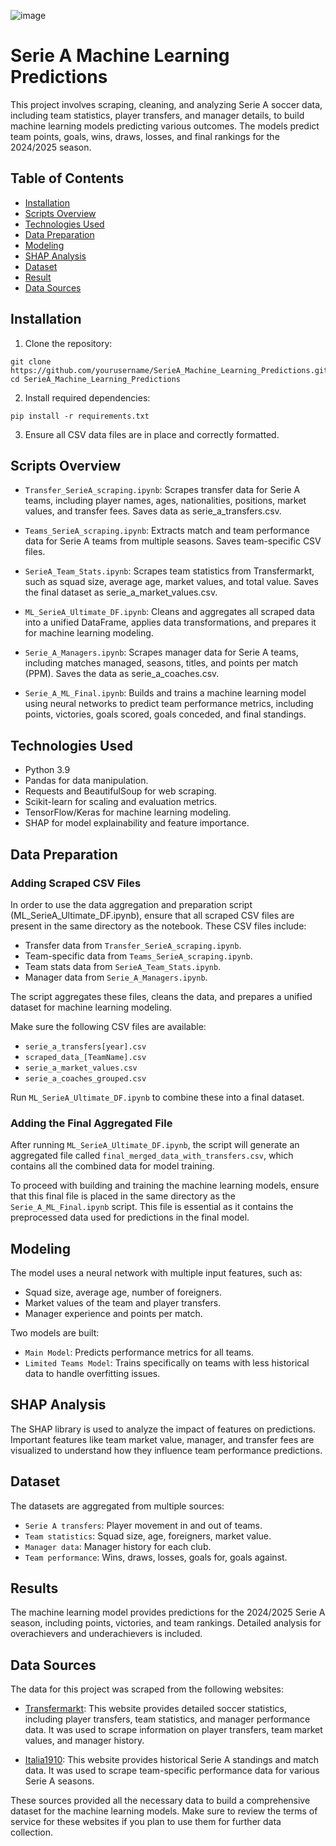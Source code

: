 ![image](https://github.com/user-attachments/assets/572c8da5-5014-4fd2-afa9-2843fa35f60b) 
# Serie A Machine Learning Predictions

This project involves scraping, cleaning, and analyzing Serie A soccer data, including team statistics, player transfers, and manager details, to build machine learning models predicting various outcomes. The models predict team points, goals, wins, draws, losses, and final rankings for the 2024/2025 season.

## Table of Contents

- [Installation](#installation)
- [Scripts Overview](#scripts-overview)
- [Technologies Used](#technologies-used)
- [Data Preparation](#data-preparation)
- [Modeling](#modeling)
- [SHAP Analysis](#shap-analysis)
- [Dataset](#dataset)
- [Result](#result)
- [Data Sources](#data-sources)

## Installation

1. Clone the repository:
```
git clone https://github.com/yourusername/SerieA_Machine_Learning_Predictions.git
cd SerieA_Machine_Learning_Predictions
```

2. Install required dependencies:
```
pip install -r requirements.txt
```

3. Ensure all CSV data files are in place and correctly formatted.


## Scripts Overview

- `Transfer_SerieA_scraping.ipynb`: Scrapes transfer data for Serie A teams, including player names, ages, nationalities, positions, market values, and transfer fees. Saves data as serie_a_transfers.csv.

- `Teams_SerieA_scraping.ipynb`: Extracts match and team performance data for Serie A teams from multiple seasons. Saves team-specific CSV files.

- `SerieA_Team_Stats.ipynb`: Scrapes team statistics from Transfermarkt, such as squad size, average age, market values, and total value. Saves the final dataset as serie_a_market_values.csv.

- `ML_SerieA_Ultimate_DF.ipynb`: Cleans and aggregates all scraped data into a unified DataFrame, applies data transformations, and prepares it for machine learning modeling.

- `Serie_A_Managers.ipynb`: Scrapes manager data for Serie A teams, including matches managed, seasons, titles, and points per match (PPM). Saves the data as serie_a_coaches.csv.

- `Serie_A_ML_Final.ipynb`: Builds and trains a machine learning model using neural networks to predict team performance metrics, including points, victories, goals scored, goals conceded, and final standings.


## Technologies Used

- Python 3.9
- Pandas for data manipulation.
- Requests and BeautifulSoup for web scraping.
- Scikit-learn for scaling and evaluation metrics.
- TensorFlow/Keras for machine learning modeling.
- SHAP for model explainability and feature importance.


## Data Preparation

### Adding Scraped CSV Files
In order to use the data aggregation and preparation script (ML_SerieA_Ultimate_DF.ipynb), ensure that all scraped CSV files are present in the same directory as the notebook. These CSV files include:

- Transfer data from `Transfer_SerieA_scraping.ipynb`.
- Team-specific data from `Teams_SerieA_scraping.ipynb`.
- Team stats data from `SerieA_Team_Stats.ipynb`.
- Manager data from `Serie_A_Managers.ipynb`.
  
The script aggregates these files, cleans the data, and prepares a unified dataset for machine learning modeling.

Make sure the following CSV files are available:

- `serie_a_transfers[year].csv`
- `scraped_data_[TeamName].csv`
- `serie_a_market_values.csv`
- `serie_a_coaches_grouped.csv`
  
Run `ML_SerieA_Ultimate_DF.ipynb` to combine these into a final dataset.

### Adding the Final Aggregated File
After running `ML_SerieA_Ultimate_DF.ipynb`, the script will generate an aggregated file called `final_merged_data_with_transfers.csv`, which contains all the combined data for model training.

To proceed with building and training the machine learning models, ensure that this final file is placed in the same directory as the `Serie_A_ML_Final.ipynb` script. This file is essential as it contains the preprocessed data used for predictions in the final model.


## Modeling

The model uses a neural network with multiple input features, such as:

- Squad size, average age, number of foreigners.
- Market values of the team and player transfers.
- Manager experience and points per match.

Two models are built:

- `Main Model`: Predicts performance metrics for all teams.
- `Limited Teams Model`: Trains specifically on teams with less historical data to handle overfitting issues.


## SHAP Analysis

The SHAP library is used to analyze the impact of features on predictions. Important features like team market value, manager, and transfer fees are visualized to understand how they influence team performance predictions.


## Dataset

The datasets are aggregated from multiple sources:

- `Serie A transfers`: Player movement in and out of teams.
- `Team statistics`: Squad size, age, foreigners, market value.
- `Manager data`: Manager history for each club.
- `Team performance`: Wins, draws, losses, goals for, goals against.

## Results
The machine learning model provides predictions for the 2024/2025 Serie A season, including points, victories, and team rankings. Detailed analysis for overachievers and underachievers is included.

## Data Sources
The data for this project was scraped from the following websites:

- [Transfermarkt](https://www.transfermarkt.us/): This website provides detailed soccer statistics, including player transfers, team statistics, and manager performance data. It was used to scrape information on player transfers, team market values, and manager history.

- [Italia1910](http://www.italia1910.com/): This website provides historical Serie A standings and match data. It was used to scrape team-specific performance data for various Serie A seasons.

These sources provided all the necessary data to build a comprehensive dataset for the machine learning models. Make sure to review the terms of service for these websites if you plan to use them for further data collection.

